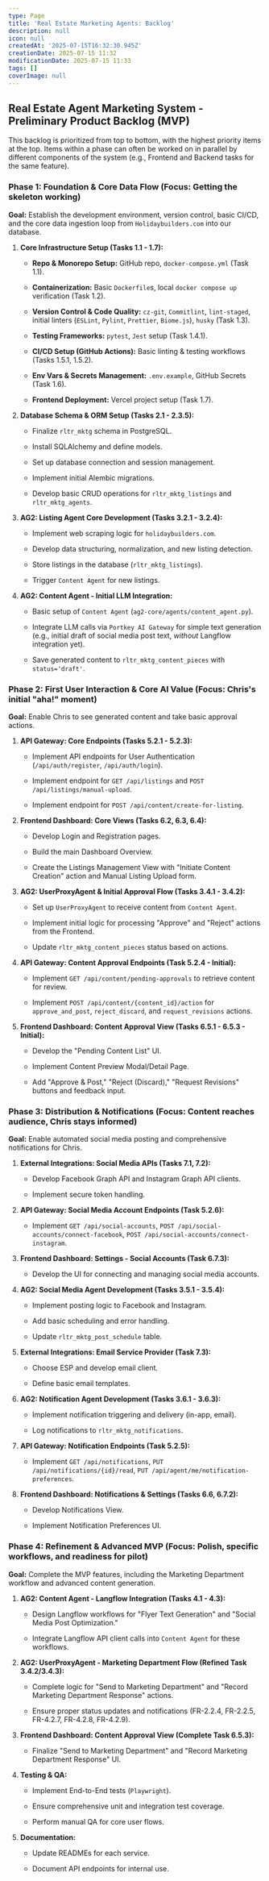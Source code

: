 ```yaml
---
type: Page
title: 'Real Estate Marketing Agents: Backlog'
description: null
icon: null
createdAt: '2025-07-15T16:32:30.945Z'
creationDate: 2025-07-15 11:32
modificationDate: 2025-07-15 11:33
tags: []
coverImage: null
---
```


## Real Estate Agent Marketing System - Preliminary Product Backlog (MVP)

This backlog is prioritized from top to bottom, with the highest priority items at the top. Items within a phase can often be worked on in parallel by different components of the system (e.g., Frontend and Backend tasks for the same feature).

### Phase 1: Foundation & Core Data Flow (Focus: Getting the skeleton working)

**Goal:** Establish the development environment, version control, basic CI/CD, and the core data ingestion loop from `Holidaybuilders.com` into our database.

1. **Core Infrastructure Setup (Tasks 1.1 - 1.7):**

    - **Repo & Monorepo Setup:** GitHub repo, `docker-compose.yml` (Task 1.1).

    - **Containerization:** Basic `Dockerfile`s, local `docker compose up` verification (Task 1.2).

    - **Version Control & Code Quality:** `cz-git`, `Commitlint`, `lint-staged`, initial linters (`ESLint`, `Pylint`, `Prettier`, `Biome.js`), `husky` (Task 1.3).

    - **Testing Frameworks:** `pytest`, `Jest` setup (Task 1.4.1).

    - **CI/CD Setup (GitHub Actions):** Basic linting & testing workflows (Tasks 1.5.1, 1.5.2).

    - **Env Vars & Secrets Management:** `.env.example`, GitHub Secrets (Task 1.6).

    - **Frontend Deployment:** Vercel project setup (Task 1.7).

2. **Database Schema & ORM Setup (Tasks 2.1 - 2.3.5):**

    - Finalize `rltr_mktg` schema in PostgreSQL.

    - Install SQLAlchemy and define models.

    - Set up database connection and session management.

    - Implement initial Alembic migrations.

    - Develop basic CRUD operations for `rltr_mktg_listings` and `rltr_mktg_agents`.

3. **AG2: Listing Agent Core Development (Tasks 3.2.1 - 3.2.4):**

    - Implement web scraping logic for `holidaybuilders.com`.

    - Develop data structuring, normalization, and new listing detection.

    - Store listings in the database (`rltr_mktg_listings`).

    - Trigger `Content Agent` for new listings.

4. **AG2: Content Agent - Initial LLM Integration:**

    - Basic setup of `Content Agent` (`ag2-core/agents/content_agent.py`).

    - Integrate LLM calls via `Portkey AI Gateway` for simple text generation (e.g., initial draft of social media post text, *without* Langflow integration yet).

    - Save generated content to `rltr_mktg_content_pieces` with `status='draft'`.

### Phase 2: First User Interaction & Core AI Value (Focus: Chris's initial "aha!" moment)

**Goal:** Enable Chris to see generated content and take basic approval actions.

1. **API Gateway: Core Endpoints (Tasks 5.2.1 - 5.2.3):**

    - Implement API endpoints for User Authentication (`/api/auth/register`, `/api/auth/login`).

    - Implement endpoint for `GET /api/listings` and `POST /api/listings/manual-upload`.

    - Implement endpoint for `POST /api/content/create-for-listing`.

2. **Frontend Dashboard: Core Views (Tasks 6.2, 6.3, 6.4):**

    - Develop Login and Registration pages.

    - Build the main Dashboard Overview.

    - Create the Listings Management View with "Initiate Content Creation" action and Manual Listing Upload form.

3. **AG2: UserProxyAgent & Initial Approval Flow (Tasks 3.4.1 - 3.4.2):**

    - Set up `UserProxyAgent` to receive content from `Content Agent`.

    - Implement initial logic for processing "Approve" and "Reject" actions from the Frontend.

    - Update `rltr_mktg_content_pieces` status based on actions.

4. **API Gateway: Content Approval Endpoints (Task 5.2.4 - Initial):**

    - Implement `GET /api/content/pending-approvals` to retrieve content for review.

    - Implement `POST /api/content/{content_id}/action` for `approve_and_post`, `reject_discard`, and `request_revisions` actions.

5. **Frontend Dashboard: Content Approval View (Tasks 6.5.1 - 6.5.3 - Initial):**

    - Develop the "Pending Content List" UI.

    - Implement Content Preview Modal/Detail Page.

    - Add "Approve & Post," "Reject (Discard)," "Request Revisions" buttons and feedback input.

### Phase 3: Distribution & Notifications (Focus: Content reaches audience, Chris stays informed)

**Goal:** Enable automated social media posting and comprehensive notifications for Chris.

1. **External Integrations: Social Media APIs (Tasks 7.1, 7.2):**

    - Develop Facebook Graph API and Instagram Graph API clients.

    - Implement secure token handling.

2. **API Gateway: Social Media Account Endpoints (Task 5.2.6):**

    - Implement `GET /api/social-accounts`, `POST /api/social-accounts/connect-facebook`, `POST /api/social-accounts/connect-instagram`.

3. **Frontend Dashboard: Settings - Social Accounts (Task 6.7.3):**

    - Develop the UI for connecting and managing social media accounts.

4. **AG2: Social Media Agent Development (Tasks 3.5.1 - 3.5.4):**

    - Implement posting logic to Facebook and Instagram.

    - Add basic scheduling and error handling.

    - Update `rltr_mktg_post_schedule` table.

5. **External Integrations: Email Service Provider (Task 7.3):**

    - Choose ESP and develop email client.

    - Define basic email templates.

6. **AG2: Notification Agent Development (Tasks 3.6.1 - 3.6.3):**

    - Implement notification triggering and delivery (in-app, email).

    - Log notifications to `rltr_mktg_notifications`.

7. **API Gateway: Notification Endpoints (Task 5.2.5):**

    - Implement `GET /api/notifications`, `PUT /api/notifications/{id}/read`, `PUT /api/agent/me/notification-preferences`.

8. **Frontend Dashboard: Notifications & Settings (Tasks 6.6, 6.7.2):**

    - Develop Notifications View.

    - Implement Notification Preferences UI.

### Phase 4: Refinement & Advanced MVP (Focus: Polish, specific workflows, and readiness for pilot)

**Goal:** Complete the MVP features, including the Marketing Department workflow and advanced content generation.

1. **AG2: Content Agent - Langflow Integration (Tasks 4.1 - 4.3):**

    - Design Langflow workflows for "Flyer Text Generation" and "Social Media Post Optimization."

    - Integrate Langflow API client calls into `Content Agent` for these workflows.

2. **AG2: UserProxyAgent - Marketing Department Flow (Refined Task 3.4.2/3.4.3):**

    - Complete logic for "Send to Marketing Department" and "Record Marketing Department Response" actions.

    - Ensure proper status updates and notifications (FR-2.2.4, FR-2.2.5, FR-4.2.7, FR-4.2.8, FR-4.2.9).

3. **Frontend Dashboard: Content Approval View (Complete Task 6.5.3):**

    - Finalize "Send to Marketing Department" and "Record Marketing Department Response" UI.

4. **Testing & QA:**

    - Implement End-to-End tests (`Playwright`).

    - Ensure comprehensive unit and integration test coverage.

    - Perform manual QA for core user flows.

5. **Documentation:**

    - Update READMEs for each service.

    - Document API endpoints for internal use.

